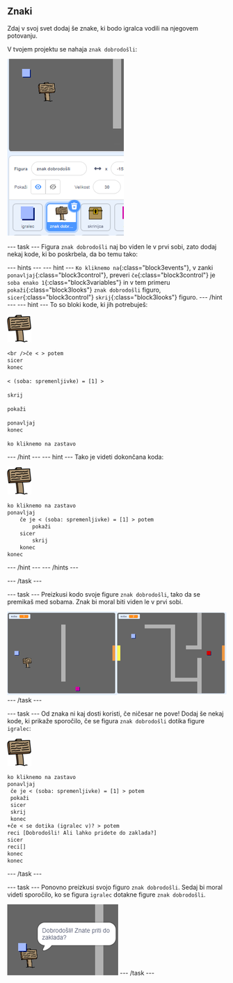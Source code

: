 ## Znaki

Zdaj v svoj svet dodaj še znake, ki bodo igralca vodili na njegovem potovanju.

V tvojem projektu se nahaja `znak dobrodošli`:

![posnetek zaslona](images/world-sign.png)

\--- task \--- Figura `znak dobrodošli` naj bo viden le v prvi sobi, zato dodaj nekaj kode, ki bo poskrbela, da bo temu tako:

\--- hints \--- \--- hint \--- `Ko kliknemo na`{:class="block3events"}, v zanki `ponavljaj`{:class="block3control"}, preveri `če`{:class="block3control"} je `soba enako 1`{:class="block3variables"} in v tem primeru `pokaži`{:class="block3looks"} `znak dobrodošli` figuro, `sicer`{:class="block3control"} `skrij`{:class="block3looks"} figuro. \--- /hint \--- \--- hint \--- To so bloki kode, ki jih potrebuješ:

![znak](images/sign.png)

```blocks3
<br />če < > potem
sicer
konec

< (soba: spremenljivke) = [1] >

skrij

pokaži

ponavljaj
konec

ko kliknemo na zastavo

```

\--- /hint \--- \--- hint \--- Tako je videti dokončana koda:

![znak](images/sign.png)

```blocks3
ko kliknemo na zastavo
ponavljaj
    če je < (soba: spremenljivke) = [1] > potem
        pokaži
    sicer
        skrij
    konec
konec
```

\--- /hint \--- \--- /hints \---

\--- /task \---

\--- task \--- Preizkusi kodo svoje figure `znak dobrodošli`, tako da se premikaš med sobama. Znak bi moral biti viden le v prvi sobi.

![posnetek zaslona](images/world-sign-test.png) \--- /task \---

\--- task \--- Od znaka ni kaj dosti koristi, če ničesar ne pove! Dodaj še nekaj kode, ki prikaže sporočilo, če se figura `znak dobrodošli` dotika figure `igralec`:

![znak](images/sign.png)

```blocks3
ko kliknemo na zastavo
ponavljaj
 če je < (soba: spremenljivke) = [1] > potem
 pokaži
 sicer
 skrij
 konec
+če < se dotika (igralec v)? > potem
reci [Dobrodošli! Ali lahko pridete do zaklada?]
sicer
reci[]
konec
konec
```

\--- /task \---

\--- task \--- Ponovno preizkusi svojo figuro `znak dobrodošli`. Sedaj bi moral videti sporočilo, ko se figura `igralec` dotakne figure `znak dobrodošli`.

![posnetek zaslona](images/world-sign-test2.png) \--- /task \---